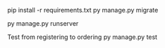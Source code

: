 pip install -r requirements.txt
py manage.py migrate

py manage.py runserver

Test from registering to ordering
py manage.py test
